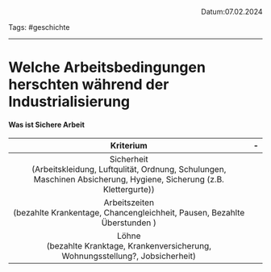 <p align="right">Datum:07.02.2024</p>

Tags: #geschichte 

---

# Welche Arbeitsbedingungen herschten während der Industrialisierung

#### Was ist Sichere Arbeit

Kriterium | -
:-:|:-:
Sicherheit <br> (Arbeitskleidung, Luftqulität, Ordnung, Schulungen, Maschinen Absicherung, Hygiene, Sicherung (z.B. Klettergurte))|
Arbeitszeiten <br> (bezahlte Krankentage, Chancengleichheit, Pausen, Bezahlte Überstunden ) |
Löhne <br> (bezahlte Kranktage, Krankenversicherung, Wohnungsstellung?, Jobsicherheit) |